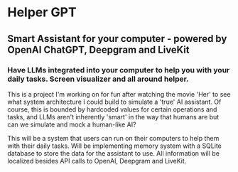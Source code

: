 # Helper GPT
## Smart Assistant for your computer - powered by OpenAI ChatGPT, Deepgram and LiveKit
### Have LLMs integrated into your computer to help you with your daily tasks. Screen visualizer and all around helper.

This is a project I'm working on for fun after watching the movie 'Her' to see what system architecture I could build to simulate a 'true' AI assistant. Of course, this is bounded by hardcoded values for certain operations and tasks, and LLMs aren't inherently 'smart' in the way that humans are but can we simulate and mock a human-like AI?

This will be a system that users can run on their computers to help them with their daily tasks. Will be implementing memory system with a SQLite database to store the data for the assistant to use. All information will be localized besides API calls to OpenAI, Deepgram and LiveKit. 